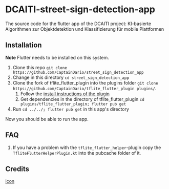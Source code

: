 
# DCAITI-street-sign-detection-app

The source code for the flutter app of the DCAITI project: KI-basierte Algorithmen zur Objektdetektion und Klassifizierung für mobile Plattformen

## Installation

**Note** Flutter needs to be installed on this system.

1. Clone this repo `git clone https://github.com/CaptainDario/street_sign_detection_app`
2. Change in this directory `cd street_sign_detection_app`
3. Clone the fork of tflite_flutter_plugin into the plugins folder `git clone https://github.com/CaptainDario/tflite_flutter_plugin plugins/`.
   1. Follow the [install instructions of the plugin](https://github.com/CaptainDario/tflite_flutter_plugin#initial-setup--add-dynamic-libraries-to-your-app)
   2. Get dependencies in the directory of tflite_flutter_plugin `cd plugins/tflite_flutter_plugin; flutter pub get`
4. Run `cd ../../; flutter pub get` in this app's directory

Now you should be able to run the app.

## FAQ

1. If you have a problem with the `tflite_flutter_helper`-plugin copy the `TfliteFlutterHelperPlugin.kt` into the pubcache folder of it.

## Credits

[icon](https://de.m.wikipedia.org/wiki/Bildtafel_der_Verkehrszeichen_in_der_Bundesrepublik_Deutschland_seit_2017#/media/Datei%3AZeichen_114_-_Schleuder-_oder_Rutschgefahr%2C_StVO_2013.svg)
